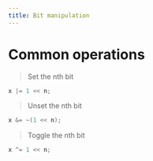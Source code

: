```yaml
---
title: Bit manipulation
---
```


# Common operations

> Set the nth bit

```c++
x |= 1 << n;
```

> Unset the nth bit

```c++
x &= ~(1 << n);
```

> Toggle the nth bit

```c++
x ^= 1 << n;
```
